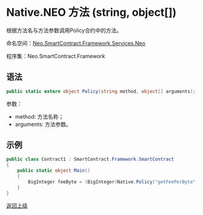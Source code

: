 # Native.NEO 方法 (string, object[])

根据方法名与方法参数调用Policy合约中的方法。

命名空间：[Neo.SmartContract.Framework.Services.Neo](../../neo.md)

程序集：Neo.SmartContract.Framework

## 语法

```c#
public static extern object Policy(string method, object[] arguments);
```

参数：

- method: 方法名称；
- arguments: 方法参数。

## 示例

```c#
public class Contract1 : SmartContract.Framework.SmartContract
{
    public static object Main()
    {
        BigInteger feeByte = (BigInteger)Native.Policy("getFeePerByte", new object[]{});
    }
}
```

[返回上级](../Native.md)